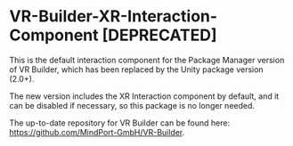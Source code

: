 # VR-Builder-XR-Interaction-Component [DEPRECATED]

This is the default interaction component for the Package Manager version of VR Builder, which has been replaced by the Unity package version (2.0+). 

The new version includes the XR Interaction component by default, and it can be disabled if necessary, so this package is no longer needed.

The up-to-date repository for VR Builder can be found here: https://github.com/MindPort-GmbH/VR-Builder.
